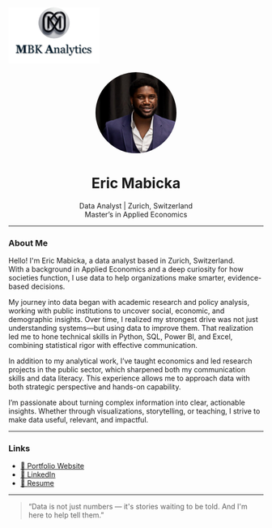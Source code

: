 <p align="left">
  <img src="MBK Analytics.png" alt="MBK Analytics Logo" width="180"/>
</p>

<p align="center">
  <img src="Profile.jpg" alt="Eric Mabicka" width="160" style="border-radius: 50%;" />
</p>

<h1 align="center">Eric Mabicka</h1>

<p align="center">
  Data Analyst | Zurich, Switzerland  
  <br/>
  Master’s in Applied Economics
</p>

---

### About Me

Hello! I'm Eric Mabicka, a data analyst based in Zurich, Switzerland.  
With a background in Applied Economics and a deep curiosity for how societies function, I use data to help organizations make smarter, evidence-based decisions.

My journey into data began with academic research and policy analysis, working with public institutions to uncover social, economic, and demographic insights. Over time, I realized my strongest drive was not just understanding systems—but using data to improve them. That realization led me to hone technical skills in Python, SQL, Power BI, and Excel, combining statistical rigor with effective communication.

In addition to my analytical work, I’ve taught economics and led research projects in the public sector, which sharpened both my communication skills and data literacy. This experience allows me to approach data with both strategic perspective and hands-on capability.

I’m passionate about turning complex information into clear, actionable insights. Whether through visualizations, storytelling, or teaching, I strive to make data useful, relevant, and impactful.

---

### Links

- [🔗 Portfolio Website](https://ericmabicka.github.io)
- [💼 LinkedIn](https://www.linkedin.com/in/ericmabicka/)
- [📄 Resume](EricMabicka_Resume.pdf)

---

> “Data is not just numbers — it's stories waiting to be told. And I'm here to help tell them.”


